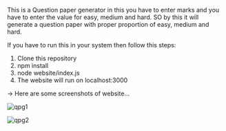 This is a Question paper generator in this you have to enter marks and you have to enter the value for easy, medium and hard.
SO by this it will generate a question paper with proper proportion of easy, medium and hard.

If you have to run this in your system then follow this steps:
1) Clone this repository
2) npm install
3) node website/index.js
4) The website will run on localhost:3000

-> Here are some screenshots of website...


![qpg1](https://github.com/BeingPratham/QuestionPaper-Generator/assets/89316929/0cebd72c-1acb-451c-9b27-bea14c33d77e)


![qpg2](https://github.com/BeingPratham/QuestionPaper-Generator/assets/89316929/06420607-05af-451f-bdc3-969df7a2848d)
